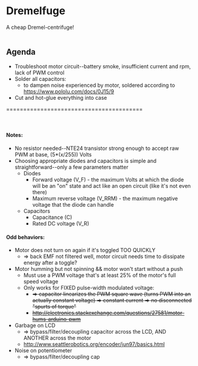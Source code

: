 Dremelfuge
========================================
A cheap Dremel-centrifuge!
<br>
<br>

## Agenda
- Troubleshoot motor circuit--battery smoke, insufficient current and rpm, lack of PWM control
- Solder all capacitors:
  - to dampen noise experienced by motor, soldered according to https://www.pololu.com/docs/0J15/9
- Cut and hot-glue everything into case

========================================
<br>
<br>
<br>
#### Notes:
- No resistor needed--NTE24 transistor strong enough to accept raw PWM at base, (5\*(x/255)) Volts
- Choosing appropriate diodes and capacitors is simple and straightforward--only a few parameters matter
  - Diodes
    - Forward voltage (V\_F) - the maximum Volts at which the diode will be an "on" state and act like an open circuit (like it's not even there)
    - Maximum reverse voltage (V\_RRM) - the maximum negative voltage that the diode can handle
  - Capacitors
    - Capacitance (C)
    - Rated DC voltage (V\_R)

#### Odd behaviors:
- Motor does not turn on again if it's toggled TOO QUICKLY
  - => back EMF not filtered well, motor circuit needs time to dissipate energy after a toggle?
- Motor humming but not spinning && motor won't start without a push
  - Must use a PWM voltage that's at least 25% of the motor's full speed voltage
  - Only works for FIXED pulse-width modulated voltage:
    - ~~=> capacitor linearizes the PWM square wave (turns PWM into an actually constant voltage) => constant current => no disconnected "spurts of torque"~~
    - ~~http://electronics.stackexchange.com/questions/27581/motor-hums-arduino-pwm~~
- Garbage on LCD
  - => bypass/filter/decoupling capacitor across the LCD, AND ANOTHER across the motor
  - http://www.seattlerobotics.org/encoder/jun97/basics.html
- Noise on potentiometer
  - => bypass/filter/decoupling cap

